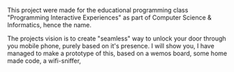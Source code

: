 This project were made for the educational programming class "Programming Interactive Experiences" as part of Computer Science & Informatics, hence the name.

The projects vision is to create "seamless" way to unlock your door through you mobile phone, purely based on it's presence.
I will show you, I have managed to make a prototype of this, based on a wemos board, some home made code, a wifi-sniffer, 
